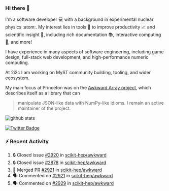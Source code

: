 ### Hi there 👋 

I'm a software developer 💻 with a background in experimental nuclear physics :atom:. My interest lies in tools :wrench: to improve productivity :chart_with_upwards_trend: and scientific insight :telescope:, including rich documentation 📚, interactive computing 🧮, and more! 

I have experience in many aspects of software engineering, including game design, full-stack web development, and high-performance numeric computing. 

At 2i2c I am working on MyST community building, tooling, and wider ecosystem. 

My main focus at Princeton was on the [Awkward Array project](awkward-array.org/), which describes itself as a library that can 
> manipulate JSON-like data with NumPy-like idioms. I remain an active maintainer of the project. 

![github stats](https://github-readme-stats.vercel.app/api?username=agoose77&show_icons=true&hide_rank=true&hide_title=true&bg_color=30,e76445,904e95&text_color=efe3ec&icon_color=efe3ec)
<!--
**agoose77/agoose77** is a ✨ _special_ ✨ repository because its `README.md` (this file) appears on your GitHub profile.

Here are some ideas to get you started:

- 🔭 I’m currently working on ...
- 🌱 I’m currently learning ...
- 👯 I’m looking to collaborate on ...
- 🤔 I’m looking for help with ...
- 💬 Ask me about ...
- 📫 How to reach me: ...
- 😄 Pronouns: ...
- ⚡ Fun fact: ...
-->

[![Twitter Badge](https://img.shields.io/twitter/follow/agoose77?style=flat-square&logo=Twitter&logoColor=white&color=cornflowerblue)](https://twitter.com/agoose77)

### :zap: Recent Activity

<!--START_SECTION:activity-->
1. 🔒 Closed issue [#2920](https://github.com/scikit-hep/awkward/issues/2920) in [scikit-hep/awkward](https://github.com/scikit-hep/awkward)
2. 🔒 Closed issue [#2878](https://github.com/scikit-hep/awkward/issues/2878) in [scikit-hep/awkward](https://github.com/scikit-hep/awkward)
3. 🎉 Merged PR [#2921](https://github.com/scikit-hep/awkward/pull/2921) in [scikit-hep/awkward](https://github.com/scikit-hep/awkward)
4. 🗣 Commented on [#2921](https://github.com/scikit-hep/awkward/pull/2921#issuecomment-1886449288) in [scikit-hep/awkward](https://github.com/scikit-hep/awkward)
5. 🗣 Commented on [#2929](https://github.com/scikit-hep/awkward/pull/2929#issuecomment-1886445154) in [scikit-hep/awkward](https://github.com/scikit-hep/awkward)
<!--END_SECTION:activity-->
